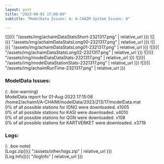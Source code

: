 ```yaml
---
layout: post
title: "2023-08-01 17:00:00"
subtitle: "ModelData Issues: 4; A-CHAIM System Issues: 0"

---
```


![]({{ "/assets/img/achaimDataStatsShort-2321317.png" | relative_url }})
![]({{ "/assets/img/achaimDataStatsLong00-2321317.png" | relative_url }})
![]({{ "/assets/img/achaimDataStatsLong01-2321317.png" | relative_url }})
![]({{ "/assets/img/achaimDataStatsLong02-2321317.png" | relative_url }})
![]({{ "/assets/img/modelDataDataStats-2321317.png" | relative_url }})
![]({{ "/assets/img/modelDataStationStats-2321317.png" | relative_url }})
![]({{ "/assets/img/achaimRunTime-2321317.png" | relative_url }})


### ModelData Issues:  
  
{: .box-warning}  
 ModelData report for 01-Aug-2023 17:15:08   
 /home2/achaim1/A-CHAIM/modelData/2023/213/17/modelData.mat   
 0% of all possible stations for IONO were downloaded. x1005   
 0% of all possible stations for KASI were downloaded. x4010   
 0% of all possible stations for QGN were downloaded. x108   
 0% of all possible stations for KARTVERKET were downloaded. x3719   
  


### Logs:  
  
{: .box-note}  
[Logs.zip]({{ "/assets/other/logs.zip" | relative_url }})  
[Log Info]({{ "/logInfo" | relative_url }})  
